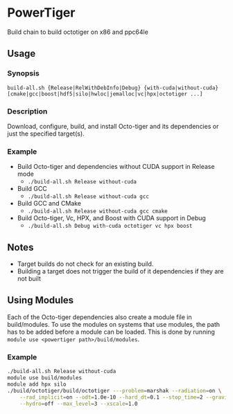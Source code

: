 # PowerTiger
Build chain to build octotiger on x86 and ppc64le

## Usage

### Synopsis
    build-all.sh {Release|RelWithDebInfo|Debug} {with-cuda|without-cuda} 
    [cmake|gcc|boost|hdf5|silo|hwloc|jemalloc|vc|hpx|octotiger ...]

### Description
Download, configure, build, and install Octo-tiger and its dependencies or
just the specified target(s).

### Example
* Build Octo-tiger and dependencies without CUDA support in Release mode
    * `./build-all.sh Release without-cuda`
* Build GCC
    * `./build-all.sh Release without-cuda gcc`
* Build GCC and CMake
    * `./build-all.sh Release without-cuda gcc cmake`
* Build Octo-tiger, Vc, HPX, and Boost with CUDA support in Debug
    * `./build-all.sh Debug with-cuda octotiger vc hpx boost`

## Notes
* Target builds do not check for an existing build.
* Building a target does not trigger the build of it dependencies if they are not built

## Using Modules
Each of the Octo-tiger dependencies also create a module file in build/modules.
To use the modules on systems that use modules, the path has to be added before
a module can be loaded. This is done by running `module use
<powertiger path>/build/modules`.

### Example
```sh
./build-all.sh Release without-cuda
module use build/modules
module add hpx silo
./build/octotiger/build/octotiger ---problem=marshak --radiation=on \
	--rad_implicit=on --odt=1.0e-10 --hard_dt=0.1 --stop_time=2 --gravity=off \
	--hydro=off --max_level=3 --xscale=1.0
```
